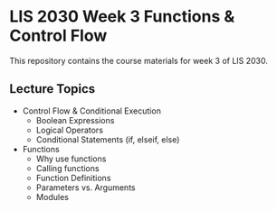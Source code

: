 # LIS 2030 Week 3 Functions & Control Flow


This repository contains the course materials for week 3 of LIS 2030.

## Lecture Topics

* Control Flow & Conditional Execution
    * Boolean Expressions
    * Logical Operators
    * Conditional Statements (if, elseif, else)
* Functions
    * Why use functions
    * Calling functions
    * Function Definitions
    * Parameters vs. Arguments
    * Modules


